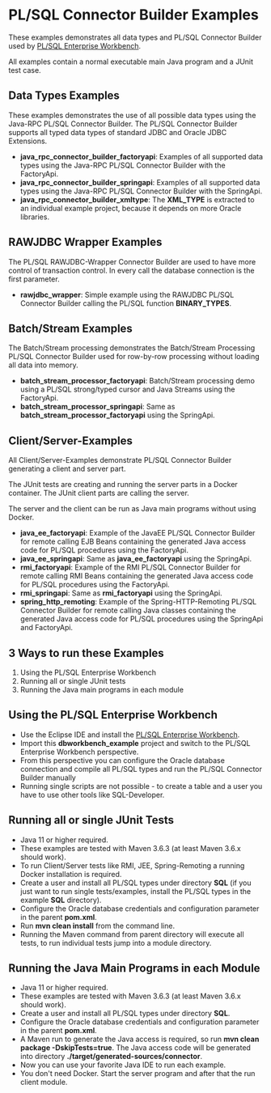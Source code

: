 # PL/SQL Connector Builder Examples

These examples demonstrates all data types and PL/SQL Connector Builder used by [PL/SQL Enterprise Workbench](http://jr-database-tools.com).

All examples contain a normal executable main Java program and a JUnit test case.

## Data Types Examples
These examples demonstrates the use of all possible data types using the Java-RPC PL/SQL Connector Builder. The PL/SQL Connector Builder supports all typed data types of standard JDBC and Oracle JDBC Extensions.

- **java_rpc_connector_builder_factoryapi**: Examples of all supported data types using the Java-RPC PL/SQL Connector Builder with the FactoryApi.
- **java_rpc_connector_builder_springapi**: Examples of all supported data types using the Java-RPC PL/SQL Connector Builder with the SpringApi.
- **java_rpc_connector_builder_xmltype**: The **XML_TYPE** is extracted to an individual example project, because it depends on more Oracle libraries. 

## RAWJDBC Wrapper Examples
The PL/SQL RAWJDBC-Wrapper Connector Builder are used to have more control of transaction control. In every call the database connection is the first parameter.

- **rawjdbc_wrapper**: Simple example using the RAWJDBC PL/SQL Connector Builder calling the PL/SQL function **BINARY_TYPES**.

## Batch/Stream Examples
The Batch/Stream processing demonstrates the Batch/Stream Processing PL/SQL Connector Builder used for row-by-row processing without loading all data into memory.

- **batch_stream_processor_factoryapi**: Batch/Stream processing demo using a PL/SQL strong/typed cursor and Java Streams using the FactoryApi.
- **batch_stream_processor_springapi**: Same as **batch_stream_processor_factoryapi** using the SpringApi.

## Client/Server-Examples
All Client/Server-Examples demonstrate PL/SQL Connector Builder generating a client and server part. 

The JUnit tests are creating and running the server parts in a Docker container. The JUnit client parts are calling the server.

The server and the client can be run as Java main programs without using Docker.

- **java_ee_factoryapi**: Example of the JavaEE PL/SQL Connector Builder for remote calling EJB Beans containing the generated Java access code for PL/SQL procedures using the FactoryApi.
- **java_ee_springapi**: Same as **java_ee_factoryapi** using the SpringApi.
- **rmi_factoryapi**: Example of the RMI PL/SQL Connector Builder for remote calling RMI Beans containing the generated Java access code for PL/SQL procedures using the FactoryApi.
- **rmi_springapi**: Same as **rmi_factoryapi** using the SpringApi.
- **spring_http_remoting**: Example of the Spring-HTTP-Remoting PL/SQL Connector Builder for remote calling Java classes containing the generated Java access code for PL/SQL procedures using the SpringApi and FactoryApi.

## 3 Ways to run these Examples
1. Using the PL/SQL Enterprise Workbench
2. Running all or single JUnit tests
3. Running the Java main programs in each module

## Using the PL/SQL Enterprise Workbench
- Use the Eclipse IDE and install the [PL/SQL Enterprise Workbench](http://jr-database-tools.com).
- Import this **dbworkbench_example**  project and switch to the PL/SQL Enterprise Workbench perspective.
- From this perspective you can configure the Oracle database connection and compile all PL/SQL types and run the PL/SQL Connector Builder manually
- Running single scripts are not possible - to create a table and a user you have to use other tools like SQL-Developer.

## Running all or single JUnit Tests
- Java 11 or higher required.
- These examples are tested with Maven 3.6.3 (at least Maven 3.6.x should work).
- To run Client/Server tests like RMI, JEE, Spring-Remoting a running Docker installation is required. 
- Create a user and install all PL/SQL types under directory **SQL** (if you just want to run single tests/examples, install the PL/SQL types in the example **SQL** directory).
- Configure the Oracle database credentials and configuration parameter in the parent **pom.xml**.
- Run **mvn clean install** from the command line.
- Running the Maven command from parent directory will execute all tests, to run individual tests jump into a module directory.

## Running the Java Main Programs in each Module
- Java 11 or higher required.
- These examples are tested with Maven 3.6.3 (at least Maven 3.6.x should work).
- Create a user and install all PL/SQL types under directory **SQL**.
- Configure the Oracle database credentials and configuration parameter in the parent **pom.xml**.
- A Maven run to generate the Java access is required, so run **mvn clean package -DskipTests=true**. The Java access code will be generated into directory **./target/generated-sources/connector**.
- Now you can use your favorite Java IDE to run each example.
- You don't need Docker. Start the server program and after that the run client module.
